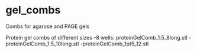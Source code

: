 # gel_combs
Combs for agarose and PAGE gels


Protein gel combs of different sizes 
-8 wells: proteinGelComb_1.5_8long.stl
-proteinGelComb_1.5_10long.stl
-proteinGelComb_1pt5_12.stl
